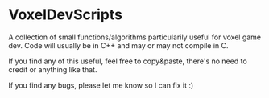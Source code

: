 # VoxelDevScripts
A collection of small functions/algorithms particularily useful for voxel game dev. Code will usually be in C++ and may or may not compile in C. 

If you find any of this useful, feel free to copy&paste, there's no need to credit or anything like that. 

If you find any bugs, please let me know so I can fix it :)
